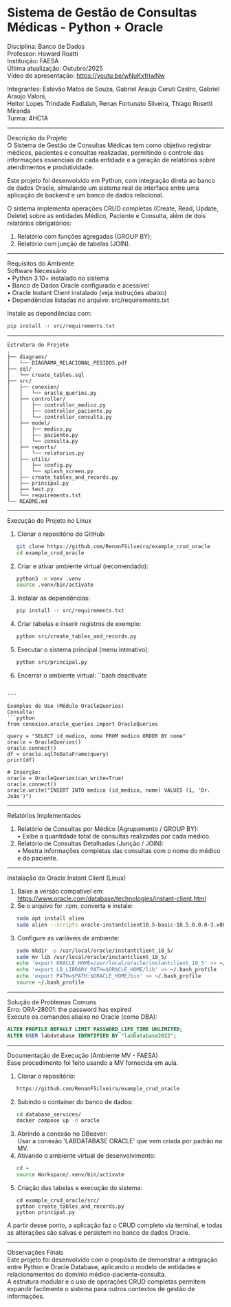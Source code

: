 # Sistema de Gestão de Consultas Médicas - Python + Oracle
Disciplina: Banco de Dados  
Professor: Howard Roatti  
Instituição: FAESA  
Última atualização: Outubro/2025  
Vídeo de apresentação: https://youtu.be/wNuKxfriwNw  

Integrantes:
Estevão Matos de Souza, Gabriel Araujo Ceruti Castro, Gabriel Araujo Valoni,  
Heitor Lopes Trindade Fadlalah, Renan Fortunato Silveira, Thiago Rosetti Miranda  
Turma: 4HC1A  

---

Descrição do Projeto  
O Sistema de Gestão de Consultas Médicas tem como objetivo registrar médicos, pacientes e consultas realizadas, permitindo o controle das informações essenciais de cada entidade e a geração de relatórios sobre atendimentos e produtividade.

Este projeto foi desenvolvido em Python, com integração direta ao banco de dados Oracle, simulando um sistema real de interface entre uma aplicação de backend e um banco de dados relacional.

O sistema implementa operações CRUD completas (Create, Read, Update, Delete) sobre as entidades Médico, Paciente e Consulta, além de dois relatórios obrigatórios:  
1. Relatório com funções agregadas (GROUP BY);  
2. Relatório com junção de tabelas (JOIN).  

---

Requisitos do Ambiente  
Software Necessário  
• Python 3.10+ instalado no sistema  
• Banco de Dados Oracle configurado e acessível  
• Oracle Instant Client instalado (veja instruções abaixo)  
• Dependências listadas no arquivo: src/requirements.txt  

Instale as dependências com:  
```bash
pip install -r src/requirements.txt
```

---
```text
Estrutura do Projeto
.
├── diagrams/
│   └── DIAGRAMA_RELACIONAL_PEDIDOS.pdf
├── sql/
│   └── create_tables.sql
├── src/
│   ├── conexion/
│   │   └── oracle_queries.py
│   ├── controller/
│   │   ├── controller_medico.py
│   │   ├── controller_paciente.py
│   │   └── controller_consulta.py
│   ├── model/
│   │   ├── medico.py
│   │   ├── paciente.py
│   │   └── consulta.py
│   ├── reports/
│   │   └── relatorios.py
│   ├── utils/
│   │   ├── config.py
│   │   └── splash_screen.py
│   ├── create_tables_and_records.py
│   ├── principal.py
│   ├── test.py
│   └── requirements.txt
└── README.md
```
---

Execução do Projeto no Linux  
1. Clonar o repositório do GitHub:  
```bash
   git clone https://github.com/RenanFSilveira/example_crud_oracle
   cd example_crud_oracle
```
2. Criar e ativar ambiente virtual (recomendado):
```bash
   python3 -m venv .venv
   source .venv/bin/activate
```
3. Instalar as dependências:
```bash
   pip install -r src/requirements.txt
```
4. Criar tabelas e inserir registros de exemplo:
```bash
   python src/create_tables_and_records.py
```
5. Executar o sistema principal (menu interativo):
```bash
   python src/principal.py
```
6. Encerrar o ambiente virtual:
``bash
   deactivate
```

---

Exemplos de Uso (Módulo OracleQueries)
Consulta:
```python
from conexion.oracle_queries import OracleQueries

query = "SELECT id_medico, nome FROM medico ORDER BY nome"
oracle = OracleQueries()
oracle.connect()
df = oracle.sqlToDataFrame(query)
print(df)

# Inserção:
oracle = OracleQueries(can_write=True)
oracle.connect()
oracle.write("INSERT INTO medico (id_medico, nome) VALUES (1, 'Dr. João')")

```



---

Relatórios Implementados  
1. Relatório de Consultas por Médico (Agrupamento / GROUP BY):  
   • Exibe a quantidade total de consultas realizadas por cada médico.  
2. Relatório de Consultas Detalhadas (Junção / JOIN):  
   • Mostra informações completas das consultas com o nome do médico e do paciente.  

---

Instalação do Oracle Instant Client (Linux)  
1. Baixe a versão compatível em:  
   https://www.oracle.com/database/technologies/instant-client.html  
2. Se o arquivo for .rpm, converta e instale:  
```bash
   sudo apt install alien
   sudo alien --scripts oracle-instantclient18.5-basic-18.5.0.0.0-3.x86_64.rpm
```
3. Configure as variáveis de ambiente:  
```bash
   sudo mkdir -p /usr/local/oracle/instantclient_18_5/
   sudo mv lib /usr/local/oracle/instantclient_18_5/
   echo 'export ORACLE_HOME=/usr/local/oracle/instantclient_18_5' >> ~/.bash_profile
   echo 'export LD_LIBRARY_PATH=$ORACLE_HOME/lib' >> ~/.bash_profile
   echo 'export PATH=$PATH:$ORACLE_HOME/bin' >> ~/.bash_profile
   source ~/.bash_profile
```

---

Solução de Problemas Comuns  
Erro: ORA-28001: the password has expired  
Execute os comandos abaixo no Oracle (como DBA):  
```SQL
ALTER PROFILE DEFAULT LIMIT PASSWORD_LIFE_TIME UNLIMITED;  
ALTER USER labdatabase IDENTIFIED BY "labDatabase2022";  
```

---

Documentação de Execução (Ambiente MV - FAESA)  
Esse procedimento foi feito usando a MV fornecida em aula.  

1. Clonar o repositório:  
```bash
   https://github.com/RenanFSilveira/example_crud_oracle
```
2. Subindo o container do banco de dados:
```bash
   cd database_services/
   docker compose up -d oracle
```
3. Abrindo a conexão no DBeaver:  
   Usar a conexão 'LABDATABASE ORACLE' que vem criada por padrão na MV.  
4. Ativando o ambiente virtual de desenvolvimento:  
```bash
   cd ~
   source Workspace/.venv/bin/activate
```
5. Criação das tabelas e execução do sistema:
```b
   cd example_crud_oracle/src/
   python create_tables_and_records.py
   python principal.py
```

A partir desse ponto, a aplicação faz o CRUD completo via terminal, e todas as alterações são salvas e persistem no banco de dados Oracle.  

---

Observações Finais  
Este projeto foi desenvolvido com o propósito de demonstrar a integração entre Python e Oracle Database, aplicando o modelo de entidades e relacionamentos do domínio médico-paciente-consulta.  
A estrutura modular e o uso de operações CRUD completas permitem expandir facilmente o sistema para outros contextos de gestão de informações.  

